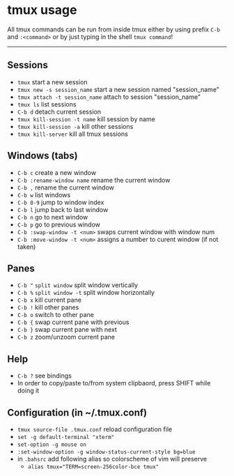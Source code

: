 
# tmux usage
All tmux commands can be run from inside tmux either by using prefix `C-b` and `:<command>`
or by just typing in the shell `tmux command`!

---------------------------------
## Sessions
* `tmux`                            start a new session
* `tmux new -s session_name`        start a new session named "session_name"
* `tmux attach -t session_name`     attach to session "session_name"
* `tmux ls`                         list sessions
* `C-b d`                           detach current session
* `tmux kill-session -t name`       kill session by name
* `tmux kill-session -a`            kill other sessions
* `tmux kill-server`                kill all tmux sessions

## Windows (tabs)
* `C-b c`                   create a new window
* `C-b :rename-window name` rename the current window
* `C-b ,`                   rename the current window
* `C-b w`                   list windows
* `C-b 0-9`                 jump to window index
* `C-b l`                   jump back to last window
* `C-b n`                   go to next window
* `C-b p`                   go to previous window
* `C-b :swap-window -t <num>` swaps current window with window num
* `C-b :move-window -t <num>` assigns a number to curent window (if not taken)

## Panes
* `C-b "` `split window`    split window vertically
* `C-b %` `split window -t` split window horizontally
* `C-b x`                   kill current pane
* `C-b !`                   kill other panes
* `C-b o`                   switch to other pane
* `C-b {`                   swap current pane with previous
* `C-b }`                   swap current pane with next
* `C-b z`                   zoom/unzoom current pane

## Help
* `C-b ?`                   see bindings
* In order to copy/paste to/from system clipbaord, press SHIFT while doing it

## Configuration (in ~/.tmux.conf)
* `tmux source-file .tmux.conf`     reload configuration file
* `set -g default-terminal "xterm"`
* `set-option -g mouse on`
* `:set-window-option -g window-status-current-style bg=blue`
* in `.bahsrc` add following alias so colorscheme of vim will preserve
  * `alias tmux="TERM=screen-256color-bce tmux"`
